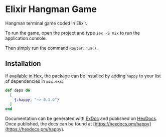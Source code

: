 # Elixir Hangman Game

Hangman terminal game coded in Elixir.

To run the game, open the project and type `iex -S mix` to run the application console.

Then simply run the command `Router.run()`.

## Installation

If [available in Hex](https://hex.pm/docs/publish), the package can be installed
by adding `happy` to your list of dependencies in `mix.exs`:

```elixir
def deps do
  [
    {:happy, "~> 0.1.0"}
  ]
end
```

Documentation can be generated with [ExDoc](https://github.com/elixir-lang/ex_doc)
and published on [HexDocs](https://hexdocs.pm). Once published, the docs can
be found at [https://hexdocs.pm/happy](https://hexdocs.pm/happy).


